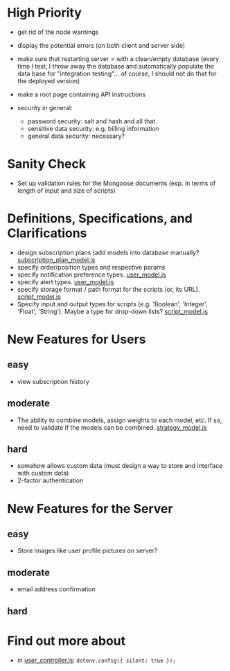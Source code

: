 # High Priority

* get rid of the node warnings

* display the potential errors (on both client and server side)

* make sure that restarting server = with a clean/empty database (every time I test, I throw away the database and automatically populate the data base for "integration testing"... of course, I should not do that for the deployed version)

* make a root page containing API instructions

* security in general:
  * password security: salt and hash and all that.
  * sensitive data security: e.g. billing information
  * general data security: necessary?

# Sanity Check

* Set up validation rules for the Mongoose documents (esp. in terms of length of input and size of scripts)


# Definitions, Specifications, and Clarifications

* design subscription plans (add models into database manually? [subscription_plan_model.js](.\src\models\subscription_plan_model.js)
* specify order/position types and respective params
* specify notification preference types. [user_model.js](.\src\models\user_model.js)
* specify alert types. [user_model.js](.\src\models\user_model.js)
* specify storage format / path format for the scripts (or, its URL). [script_model.js](.\src\models\script_model.js)
* Specify input and output types for scripts (e.g. 'Boolean', 'Integer', 'Float', 'String'). Maybe a type for drop-down lists? [script_model.js](.\src\models\script_model.js)


# New Features for Users

## easy
* view subscription history

## moderate
* The ability to combine models, assign weights to each model, etc. If so, need to validate if the models can be combined. [strategy_model.js](.\src\models\strategy_model.js)

## hard
* somehow allows custom data (must design a way to store and interface with custom data)
* 2-factor authentication


# New Features for the Server

## easy
* Store images like user profile pictures on server?

## moderate
* email address confirmation

## hard


# Find out more about

* in [user_controller.js](.\src\controllers\user_controller.js): `dotenv.config({ silent: true });`
